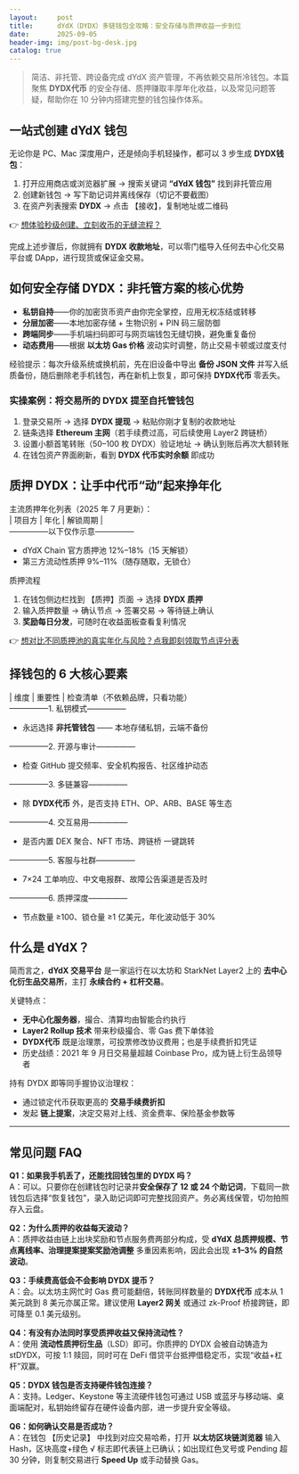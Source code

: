 ```yaml
---
layout:     post
title:      dYdX（DYDX）多链钱包全攻略：安全存储与质押收益一步到位
date:       2025-09-05
header-img: img/post-bg-desk.jpg
catalog: true
---
```


> 简洁、非托管、跨设备完成 dYdX 资产管理，不再依赖交易所冷钱包。本篇聚焦 **DYDX代币** 的安全存储、质押赚取丰厚年化收益，以及常见问题答疑，帮助你在 10 分钟内搭建完整的钱包操作体系。

## 一站式创建 dYdX 钱包  
无论你是 PC、Mac 深度用户，还是倾向手机轻操作，都可以 3 步生成 **DYDX钱包**：

1. 打开应用商店或浏览器扩展 → 搜索关键词 **“dYdX 钱包”** 找到非托管应用  
2. 创建新钱包 → 写下助记词并离线保存（切记不要截图）  
3. 在资产列表搜索 **DYDX** → 点击 【接收】，复制地址或二维码

👉 [想体验秒级创建、立刻收币的无缝流程？](https://okxdog.com/)

完成上述步骤后，你就拥有 **DYDX 收款地址**，可以零门槛导入任何去中心化交易平台或 DApp，进行现货或保证金交易。

## 如何安全存储 DYDX：非托管方案的核心优势  

- **私钥自持**——你的加密货币资产由你完全掌控，应用无权冻结或转移  
- **分层加密**——本地加密存储 + 生物识别 + PIN 码三层防御  
- **跨端同步**——手机端扫码即可与网页端钱包无缝切换，避免重复备份  
- **动态费用**——根据 **以太坊 Gas 价格** 波动实时调整，防止交易卡顿或过度支付  

经验提示：每次升级系统或换机前，先在旧设备中导出 **备份 JSON 文件** 并写入纸质备份，随后删除老手机钱包，再在新机上恢复，即可保持 **DYDX代币** 零丢失。

### 实操案例：将交易所的 DYDX 提至自托管钱包  
1. 登录交易所 → 选择 **DYDX 提现** → 粘贴你刚才复制的收款地址  
2. 链条选择 **Ethereum 主网**（若手续费过高，可后续使用 Layer2 跨链桥）  
3. 设置小额首笔转账（50–100 枚 DYDX）验证地址 → 确认到账后再次大额转账  
4. 在钱包资产界面刷新，看到 **DYDX 代币实时余额** 即成功  

## 质押 DYDX：让手中代币“动”起来挣年化  

主流质押年化列表（2025 年 7 月更新）：  
| 项目方 | 年化 | 解锁周期 |  
—————以下仅作示意—————  
- dYdX Chain 官方质押池 12%–18%（15 天解锁）  
- 第三方流动性质押 9%–11%（随存随取，无锁仓）  

质押流程  
1. 在钱包侧边栏找到 【质押】页面 → 选择 **DYDX 质押**  
2. 输入质押数量 → 确认节点 → 签署交易 → 等待链上确认  
3. **奖励每日分发**，可随时在收益面板查看复利情况  

👉 [想对比不同质押池的真实年化与风险？点我即刻领取节点评分表](https://okxdog.com/)  

## 择钱包的 6 大核心要素  

| 维度 | 重要性 | 检查清单（不依赖品牌，只看功能）  
—————1. 私钥模式—————  
- 永远选择 **非托管钱包** —— 本地存储私钥，云端不备份  

—————2. 开源与审计—————  
- 检查 GitHub 提交频率、安全机构报告、社区维护动态  

—————3. 多链兼容—————  
- 除 **DYDX代币** 外，是否支持 ETH、OP、ARB、BASE 等生态  

—————4. 交互易用—————  
- 是否内置 DEX 聚合、NFT 市场、跨链桥 一键跳转  

—————5. 客服与社群—————  
- 7×24 工单响应、中文电报群、故障公告渠道是否及时  

—————6. 质押深度—————  
- 节点数量 ≥100、锁仓量 ≥1 亿美元，年化波动低于 30%  

## 什么是 dYdX？

简而言之，**dYdX 交易平台** 是一家运行在以太坊和 StarkNet Layer2 上的 **去中心化衍生品交易所**，主打 **永续合约 + 杠杆交易**。  

关键特点：  
- **无中心化服务器**，撮合、清算均由智能合约执行  
- **Layer2 Rollup 技术** 带来秒级撮合、零 Gas 费下单体验  
- **DYDX代币** 既是治理票，可投票修改协议费用；也是手续费折扣凭证  
- 历史战绩：2021 年 9 月日交易量超越 Coinbase Pro，成为链上衍生品领导者  

持有 DYDX 即等同手握协议治理权：  
- 通过锁定代币获取更高的 **交易手续费折扣**  
- 发起 **链上提案**，决定交易对上线、资金费率、保险基金参数等  

---

## 常见问题 FAQ  

**Q1：如果我手机丢了，还能找回钱包里的 DYDX 吗？**  
A：可以。只要你在创建钱包时记录并**安全保存了 12 或 24 个助记词**，下载同一款钱包后选择“恢复钱包”，录入助记词即可完整找回资产。务必离线保管，切勿拍照存入云盘。  

**Q2：为什么质押的收益每天波动？**  
A：质押收益由链上出块奖励和节点服务费两部分构成，受 **dYdX 总质押规模、节点离线率、治理提案提案奖励池调整** 多重因素影响，因此会出现 **±1–3% 的自然波动**。  

**Q3：手续费高低会不会影响 DYDX 提币？**  
A：会。以太坊主网忙时 Gas 费可能翻倍，转账同样数量的 **DYDX代币** 成本从 1 美元跳到 8 美元亦属正常。建议使用 **Layer2 网关** 或通过 zk-Proof 桥接跨链，即可降至 0.1 美元级别。  

**Q4：有没有办法同时享受质押收益又保持流动性？**  
A：使用 **流动性质押衍生品**（LSD）即可。你质押的 DYDX 会被自动铸造为 stDYDX，可按 1:1 赎回，同时可在 DeFi 借贷平台抵押借稳定币，实现“收益+杠杆”双赢。  

**Q5：DYDX 钱包是否支持硬件钱包连接？**  
A：支持。Ledger、Keystone 等主流硬件钱包可通过 USB 或蓝牙与移动端、桌面端配对，私钥始终留存在硬件设备内部，进一步提升安全等级。  

**Q6：如何确认交易是否成功？**  
A：在钱包 【历史记录】 中找到对应交易哈希，打开 **以太坊区块链浏览器** 输入 Hash，区块高度+绿色 √ 标志即代表链上已确认；如出现红色叉号或 Pending 超 30 分钟，则复制交易进行 **Speed Up** 或手动替换 Gas。